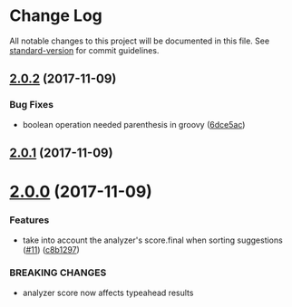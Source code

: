 # Change Log

All notable changes to this project will be documented in this file. See [standard-version](https://github.com/conventional-changelog/standard-version) for commit guidelines.

<a name="2.0.2"></a>
## [2.0.2](https://github.com/npms-io/queries/compare/v2.0.1...v2.0.2) (2017-11-09)


### Bug Fixes

* boolean operation needed parenthesis in groovy ([6dce5ac](https://github.com/npms-io/queries/commit/6dce5ac))



<a name="2.0.1"></a>
## [2.0.1](https://github.com/npms-io/queries/compare/v2.0.0...v2.0.1) (2017-11-09)



<a name="2.0.0"></a>
# [2.0.0](https://github.com/npms-io/queries/compare/v1.3.0...v2.0.0) (2017-11-09)


### Features

* take into account the analyzer's score.final when sorting suggestions ([#11](https://github.com/npms-io/queries/issues/11)) ([c8b1297](https://github.com/npms-io/queries/commit/c8b1297))


### BREAKING CHANGES

* analyzer score now affects typeahead results
